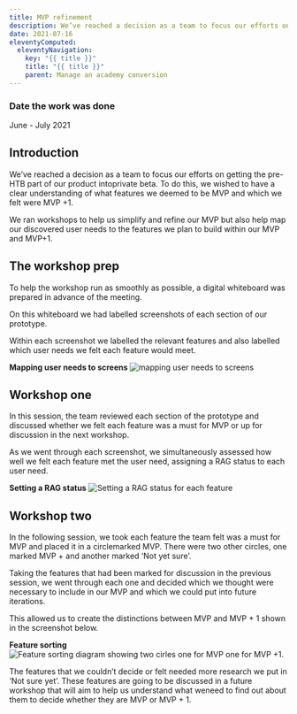 ```yaml
---
title: MVP refinement
description: We’ve reached a decision as a team to focus our efforts on getting the pre-HTB part of our product intoprivate beta. To do this, we wished to have a clear understanding of what features we deemed to be MVP and which we felt were MVP +1
date: 2021-07-16
eleventyComputed:
  eleventyNavigation:
    key: "{{ title }}"
    title: "{{ title }}"
    parent: Manage an academy conversion
---
```


### Date the work was done

June - July 2021

## Introduction
We’ve reached a decision as a team to focus our efforts on getting the pre-HTB part of our product intoprivate beta. To do this, we wished to have a clear understanding of what features we deemed to be MVP and which we felt were MVP +1.

We ran workshops to help us simplify and refine our MVP but also help map our discovered user needs to the features we plan to build within our MVP and MVP+1.


## The workshop prep
To help the workshop run as smoothly as possible, a digital whiteboard was prepared in advance of the meeting.

On this whiteboard we had labelled screenshots of each section of our prototype.

Within each screenshot we labelled the relevant features and also labelled which user needs we felt each feature would meet.

**Mapping user needs to screens**
<img src="/images/apply-to-become-academy/mapping-mvp/mapped-overview.png" alt="mapping user needs to screens">

## Workshop one
In this session, the team reviewed each section of the prototype and discussed whether we felt each feature was a must for MVP or up for discussion in the next workshop.

As we went through each screenshot, we simultaneously assessed how well we felt each feature met the user need, assigning a RAG status to each user need.

**Setting a RAG status**
<img src="/images/apply-to-become-academy/mapping-mvp/mapped_details.png" alt="Setting a RAG status for each feature">


## Workshop two
In the following session, we took each feature the team felt was a must for MVP and placed it in a circlemarked MVP. There were two other circles, one marked MVP + and another marked ‘Not yet sure’.

Taking the features that had been marked for discussion in the previous session, we went through each one and decided which we thought were necessary to include in our MVP and which we could put into future iterations.

This allowed us to create the distinctions between MVP and MVP + 1 shown in the screenshot below.

**Feature sorting**
<img src="/images/apply-to-become-academy/mapping-mvp/sorted_features.png" alt="Feature sorting diagram showing two cirles one for MVP one for MVP +1.">

The features that we couldn’t decide or felt needed more research we put in ‘Not sure yet’. These features are going to be discussed in a future workshop that will aim to help us understand what weneed to find out about them to decide whether they are MVP or MVP + 1.


